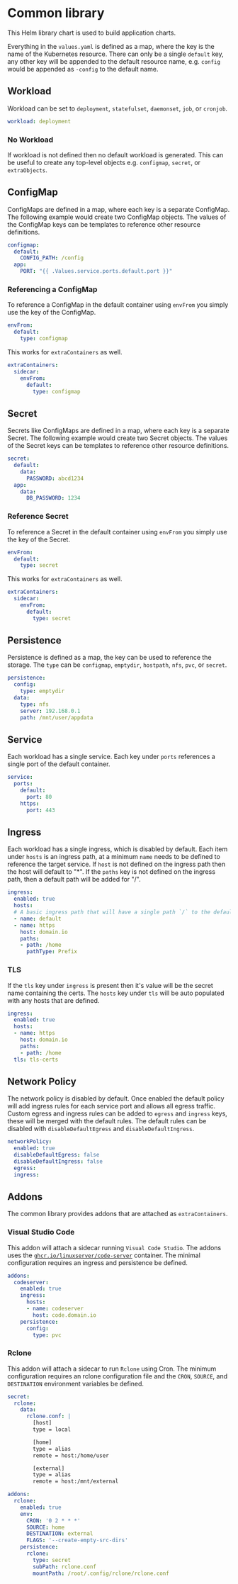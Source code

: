 # Common library
This Helm library chart is used to build application charts.

Everything in the `values.yaml` is defined as a map, where the key is the name of the Kubernetes resource. There can only be a single `default` key, any other key will be appended to the default resource name, e.g. `config` would be appended as `-config` to the default name.

## Workload
Workload can be set to `deployment`, `statefulset`, `daemonset`, `job`, or `cronjob`.
```yaml
workload: deployment
```
### No Workload
If workload is not defined then no default workload is generated. This can be useful to create any top-level objects e.g. `configmap`, `secret`, or `extraObjects`.

## ConfigMap
ConfigMaps are defined in a map, where each key is a separate ConfigMap. The following example would create two ConfigMap objects. The values of the ConfigMap keys can be templates to reference other resource definitions.
```yaml
configmap:
  default:
    CONFIG_PATH: /config
  app:
    PORT: "{{ .Values.service.ports.default.port }}"
```
### Referencing a ConfigMap
To reference a ConfigMap in the default container using `envFrom` you simply use the key of the ConfigMap.
```yaml 
envFrom:
  default:
    type: configmap
```

This works for `extraContainers` as well.
```yaml
extraContainers:
  sidecar:
    envFrom:
      default:
        type: configmap
```

## Secret
Secrets like ConfigMaps are defined in a map, where each key is a separate Secret. The following example would create two Secret objects. The values of the Secret keys can be templates to reference other resource definitions.
```yaml
secret:
  default:
    data:
      PASSWORD: abcd1234
  app:
    data:
      DB_PASSWORD: 1234
```
### Reference Secret
To reference a Secret in the default container using `envFrom` you simply use the key of the Secret.
```yaml 
envFrom:
  default:
    type: secret
```

This works for `extraContainers` as well.
```yaml
extraContainers:
  sidecar:
    envFrom:
      default:
        type: secret
```

## Persistence
Persistence is defined as a map, the key can be used to reference the storage. The `type` can be `configmap`, `emptydir`, `hostpath`, `nfs`, `pvc`, or `secret`.
```yaml
persistence:
  config:
    type: emptydir
  data:
    type: nfs
    server: 192.168.0.1
    path: /mnt/user/appdata
```

## Service
Each workload has a single service. Each key under `ports` references a single port of the default container.
```yaml
service:
  ports:
    default:
      port: 80
    https:
      port: 443
```

## Ingress
Each workload has a single ingress, which is disabled by default. Each item under `hosts` is an ingress path, at a minimum `name` needs to be defined to reference the target service. If `host` is not defined on the ingress path then the host will default to "*". If the `paths` key is not defined on the ingress path, then a default path will be added for "/".
```yaml
ingress:
  enabled: true
  hosts:
  # A basic ingress path that will have a single path `/` to the default service
  - name: default
  - name: https
    host: domain.io
    paths:
    - path: /home
      pathType: Prefix
```
### TLS
If the `tls` key under `ingress` is present then it's value will be the secret name containing the certs. The `hosts` key under `tls` will be auto populated with any hosts that are defined.
```yaml
ingress:
  enabled: true
  hosts:
  - name: https
    host: domain.io
    paths:
    - path: /home
  tls: tls-certs
```

## Network Policy
The network policy is disabled by default. Once enabled the default policy will add ingress rules for each service port and allows all egress traffic. Custom egress and ingress rules can be added to `egress` and `ingress` keys, these will be merged with the default rules. The default rules can be disabled with `disableDefaultEgress` and `disableDefaultIngress`.
```yaml
networkPolicy:
  enabled: true
  disableDefaultEgress: false
  disableDefaultIngress: false
  egress:
  ingress:
```

## Addons
The common library provides addons that are attached as `extraContainers`.

### Visual Studio Code
This addon will attach a sidecar running `Visual Code Studio`. The addons uses the [`ghcr.io/linuxserver/code-server`](https://github.com/linuxserver/docker-code-server/pkgs/container/code-server) container. The minimal configuration requires an ingress and persistence be defined.
```yaml
addons:
  codeserver:
    enabled: true
    ingress:
      hosts:
      - name: codeserver
        host: code.domain.io
    persistence:
      config:
        type: pvc
```

### Rclone
This addon will attach a sidecar to run `Rclone` using Cron. The minimum configuration requires an rclone configuration file and the `CRON`, `SOURCE`, and `DESTINATION` environment variables be defined.
```yaml
secret:
  rclone:
    data: 
      rclone.conf: |
        [host]
        type = local

        [home]
        type = alias
        remote = host:/home/user

        [external]
        type = alias
        remote = host:/mnt/external

addons:
  rclone:
    enabled: true
    env:
      CRON: '0 2 * * *'
      SOURCE: home
      DESTINATION: external
      FLAGS: '--create-empty-src-dirs'
    persistence:
      rclone:
        type: secret
        subPath: rclone.conf
        mountPath: /root/.config/rclone/rclone.conf
```
